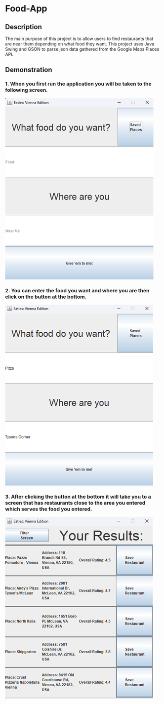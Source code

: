 # Food-App
## Description 
The main purpose of this project is to allow users to find restaurants that are near them depending on what food they want. This project uses Java Swing and GSON to parse json data gathered from the Google Maps Places API.

## Demonstration
### 1. When you first run the application you will be taken to the following screen.

![This is the home screen](InitialScreen.png)

### 2. You can enter the food you want and where you are then click on the button at the bottom.

![This is the home screen with updated values](UpdateValues.png)

### 3. After clicking the button at the bottom it will take you to a screen that has restaurants close to the area you entered which serves the food you entered.

![This is a screen that provides restuarants nearby with the preferred food](Results.png)
